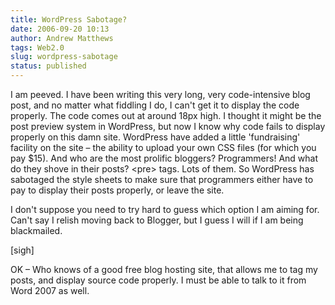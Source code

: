 ```yaml
---
title: WordPress Sabotage?
date: 2006-09-20 10:13
author: Andrew Matthews
tags: Web2.0
slug: wordpress-sabotage
status: published
---
```


I am peeved. I have been writing this very long, very code-intensive blog post, and no matter what fiddling I do, I can't get it to display the code properly. The code comes out at around 18px high. I thought it might be the post preview system in WordPress, but now I know why code fails to display properly on this damn site. WordPress have added a little 'fundraising' facility on the site – the ability to upload your own CSS files (for which you pay \$15). And who are the most prolific bloggers? Programmers! And what do they shove in their posts? \<pre\> tags. Lots of them. So WordPress has sabotaged the style sheets to make sure that programmers either have to pay to display their posts properly, or leave the site.

I don't suppose you need to try hard to guess which option I am aiming for. Can't say I relish moving back to Blogger, but I guess I will if I am being blackmailed.

\[sigh\]

OK – Who knows of a good free blog hosting site, that allows me to tag my posts, and display source code properly. I must be able to talk to it from Word 2007 as well.

